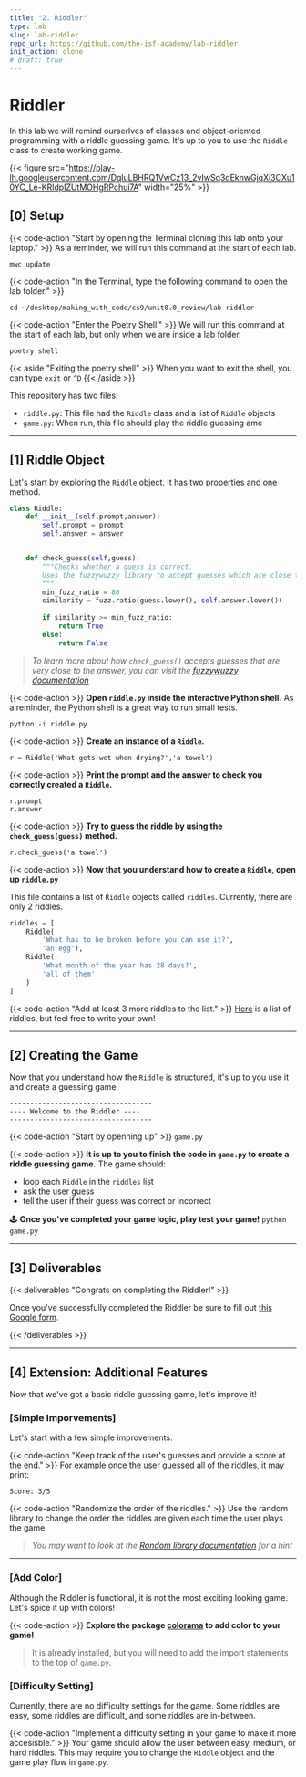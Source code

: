 ```yaml
---
title: "2. Riddler"
type: lab
slug: lab-riddler
repo_url: https://github.com/the-isf-academy/lab-riddler
init_action: clone
# draft: true
---
```


# Riddler

In this lab we will remind ourserlves of classes and object-oriented programming with a riddle guessing game. It's up to you to use the `Riddle` class to create working game. 

{{< figure src="https://play-lh.googleusercontent.com/DqluLBHRQ1VwCz13_2vIwSq3dEknwGjqXi3CXu10YC_Le-KRldpIZUtMOHgRPchui7A" width="25%"  >}}



## [0] Setup

{{< code-action "Start by opening the Terminal cloning this lab onto your laptop." >}} As a reminder, we will run this command at the start of each lab.
```shell
mwc update
```

{{< code-action "In the Terminal, type the following command to open the lab folder." >}}
```shell
cd ~/desktop/making_with_code/cs9/unit0.0_review/lab-riddler
```

{{< code-action "Enter the Poetry Shell." >}} We will run this command at the start of each lab, but only when we are inside a lab folder.
```shell
poetry shell
```
{{< aside "Exiting the poetry shell" >}}
When you want to exit the shell, you can type `exit` or `^D`
{{< /aside >}}

This repository has two files:
- `riddle.py`: This file had the `Riddle` class and a list of `Riddle` objects
- `game.py`: When run, this file should play the riddle guessing ame

---

## [1] Riddle Object

Let's start by exploring the `Riddle` object. It has two properties and one method. 
```python
class Riddle:
    def __init__(self,prompt,answer):
        self.prompt = prompt
        self.answer = answer


    def check_guess(self,guess):
        """Checks whether a guess is correct.
        Uses the fuzzywuzzy library to accept guesses which are close to the answer.
        """
        min_fuzz_ratio = 80
        similarity = fuzz.ratio(guess.lower(), self.answer.lower())
        
        if similarity >= min_fuzz_ratio:
            return True
        else:
            return False
```
> *To learn more about how `check_guess()` accepts guesses that are very close to the answer, you can visit the [fuzzywuzzy documentation](https://pypi.org/project/fuzzywuzzy/)*

{{< code-action >}} **Open `riddle.py` inside the interactive Python shell.** As a reminder, the Python shell is a great way to run small tests. 
```shell
python -i riddle.py
```

{{< code-action >}} **Create an instance of a `Riddle`.** 
```shell
r = Riddle('What gets wet when drying?','a towel')
```

{{< code-action >}} **Print the prompt and the answer to check you correctly created a `Riddle`.** 
```shell
r.prompt
r.answer
```

{{< code-action >}} **Try to guess the riddle by using the `check_guess(guess)` method.**
```shell
r.check_guess('a towel')
```

{{< code-action >}} **Now that you understand how to create a `Riddle`, open up `riddle.py`** 

This file contains a list of `Riddle` objects called `riddles`. Currently, there are only 2 riddles. 
```python
riddles = [
    Riddle(
        'What has to be broken before you can use it?',
        'an egg'),
    Riddle(
        'What month of the year has 28 days?',
        'all of them'
    )
]
```

{{< code-action "Add at least 3 more riddles to the list." >}} [Here](https://www.rd.com/list/easy-riddles/) is a list of riddles, but feel free to write your own!

---



## [2] Creating the Game

Now that you understand how the `Riddle` is structured, it's up to you use it and create a guessing game.

```shell
-----------------------------------
---- Welcome to the Riddler ----
----------------------------------- 
```

{{< code-action "Start by openning up" >}} `game.py`

{{< code-action >}} **It is up to you to finish the code in `game.py` to create a riddle guessing game.** The game should:
- loop each `Riddle` in the `riddles` list 
- ask the user guess
- tell the user if their guess was correct or incorrect


🕹️ **Once you've completed your game logic, play test your game!** `python game.py`


--- 

## [3] Deliverables


{{< deliverables "Congrats on completing the Riddler!" >}}  

Once you've successfully completed the Riddler be sure to fill out [this Google form](https://docs.google.com/forms/d/e/1FAIpQLScjMk5bB6NCcO5r6UQlp34qoT8hLT6XTan7NTWu-ijoP6977w/viewform?usp=sf_link).

{{< /deliverables >}}

---

## [4] Extension: Additional Features

Now that we've got a basic riddle guessing game, let's improve it!

### [Simple Imporvements]

Let's start with a few simple improvements. 

{{< code-action "Keep track of the user's guesses and provide a score at the end." >}} For example once the user guessed all of the riddles, it may print:
```shell
Score: 3/5 
```

{{< code-action "Randomize the order of the riddles." >}} Use the random library to change the order the riddles are given each time the user plays the game. 
> *You may want to look at the [Random library documentation](https://docs.python.org/3/library/random.html#module-random) for a hint*

--- 

### [Add Color]

Although the Riddler is functional, it is not the most exciting looking game. Let's spice it up with colors!

{{< code-action >}} **Explore the package [colorama](https://pypi.org/project/colorama/) to add color to your game!**

> It is already installed, but you will need to add the import statements to the top of `game.py`.

### [Difficulty Setting]

Currently, there are no difficulty settings for the game. Some riddles are easy, some riddles are difficult, and some riddles are in-between. 

{{< code-action "Implement a difficulty setting in your game to make it more accesisble." >}} Your game should allow the user between easy, medium, or hard riddles. This may require you to change the `Riddle` object and the game play flow in `game.py`.